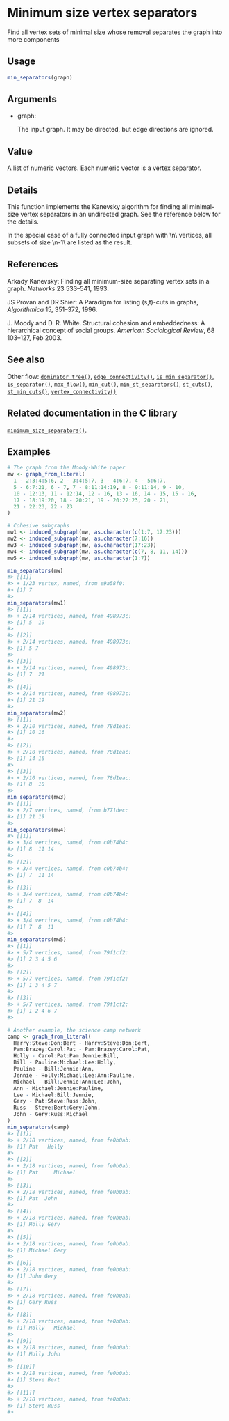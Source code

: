# Minimum size vertex separators

Find all vertex sets of minimal size whose removal separates the graph
into more components

## Usage

``` r
min_separators(graph)
```

## Arguments

- graph:

  The input graph. It may be directed, but edge directions are ignored.

## Value

A list of numeric vectors. Each numeric vector is a vertex separator.

## Details

This function implements the Kanevsky algorithm for finding all
minimal-size vertex separators in an undirected graph. See the reference
below for the details.

In the special case of a fully connected input graph with \\n\\
vertices, all subsets of size \\n-1\\ are listed as the result.

## References

Arkady Kanevsky: Finding all minimum-size separating vertex sets in a
graph. *Networks* 23 533–541, 1993.

JS Provan and DR Shier: A Paradigm for listing (s,t)-cuts in graphs,
*Algorithmica* 15, 351–372, 1996.

J. Moody and D. R. White. Structural cohesion and embeddedness: A
hierarchical concept of social groups. *American Sociological Review*,
68 103–127, Feb 2003.

## See also

Other flow:
[`dominator_tree()`](https://r.igraph.org/reference/dominator_tree.md),
[`edge_connectivity()`](https://r.igraph.org/reference/edge_connectivity.md),
[`is_min_separator()`](https://r.igraph.org/reference/is_min_separator.md),
[`is_separator()`](https://r.igraph.org/reference/is_separator.md),
[`max_flow()`](https://r.igraph.org/reference/max_flow.md),
[`min_cut()`](https://r.igraph.org/reference/min_cut.md),
[`min_st_separators()`](https://r.igraph.org/reference/min_st_separators.md),
[`st_cuts()`](https://r.igraph.org/reference/st_cuts.md),
[`st_min_cuts()`](https://r.igraph.org/reference/st_min_cuts.md),
[`vertex_connectivity()`](https://r.igraph.org/reference/vertex_connectivity.md)

## Related documentation in the C library

[`minimum_size_separators()`](https://igraph.org/c/html/0.10.17/igraph-Separators.html#igraph_minimum_size_separators).

## Examples

``` r
# The graph from the Moody-White paper
mw <- graph_from_literal(
  1 - 2:3:4:5:6, 2 - 3:4:5:7, 3 - 4:6:7, 4 - 5:6:7,
  5 - 6:7:21, 6 - 7, 7 - 8:11:14:19, 8 - 9:11:14, 9 - 10,
  10 - 12:13, 11 - 12:14, 12 - 16, 13 - 16, 14 - 15, 15 - 16,
  17 - 18:19:20, 18 - 20:21, 19 - 20:22:23, 20 - 21,
  21 - 22:23, 22 - 23
)

# Cohesive subgraphs
mw1 <- induced_subgraph(mw, as.character(c(1:7, 17:23)))
mw2 <- induced_subgraph(mw, as.character(7:16))
mw3 <- induced_subgraph(mw, as.character(17:23))
mw4 <- induced_subgraph(mw, as.character(c(7, 8, 11, 14)))
mw5 <- induced_subgraph(mw, as.character(1:7))

min_separators(mw)
#> [[1]]
#> + 1/23 vertex, named, from e9a58f0:
#> [1] 7
#> 
min_separators(mw1)
#> [[1]]
#> + 2/14 vertices, named, from 498973c:
#> [1] 5  19
#> 
#> [[2]]
#> + 2/14 vertices, named, from 498973c:
#> [1] 5 7
#> 
#> [[3]]
#> + 2/14 vertices, named, from 498973c:
#> [1] 7  21
#> 
#> [[4]]
#> + 2/14 vertices, named, from 498973c:
#> [1] 21 19
#> 
min_separators(mw2)
#> [[1]]
#> + 2/10 vertices, named, from 78d1eac:
#> [1] 10 16
#> 
#> [[2]]
#> + 2/10 vertices, named, from 78d1eac:
#> [1] 14 16
#> 
#> [[3]]
#> + 2/10 vertices, named, from 78d1eac:
#> [1] 8  10
#> 
min_separators(mw3)
#> [[1]]
#> + 2/7 vertices, named, from b771dec:
#> [1] 21 19
#> 
min_separators(mw4)
#> [[1]]
#> + 3/4 vertices, named, from c0b74b4:
#> [1] 8  11 14
#> 
#> [[2]]
#> + 3/4 vertices, named, from c0b74b4:
#> [1] 7  11 14
#> 
#> [[3]]
#> + 3/4 vertices, named, from c0b74b4:
#> [1] 7  8  14
#> 
#> [[4]]
#> + 3/4 vertices, named, from c0b74b4:
#> [1] 7  8  11
#> 
min_separators(mw5)
#> [[1]]
#> + 5/7 vertices, named, from 79f1cf2:
#> [1] 2 3 4 5 6
#> 
#> [[2]]
#> + 5/7 vertices, named, from 79f1cf2:
#> [1] 1 3 4 5 7
#> 
#> [[3]]
#> + 5/7 vertices, named, from 79f1cf2:
#> [1] 1 2 4 6 7
#> 

# Another example, the science camp network
camp <- graph_from_literal(
  Harry:Steve:Don:Bert - Harry:Steve:Don:Bert,
  Pam:Brazey:Carol:Pat - Pam:Brazey:Carol:Pat,
  Holly - Carol:Pat:Pam:Jennie:Bill,
  Bill - Pauline:Michael:Lee:Holly,
  Pauline - Bill:Jennie:Ann,
  Jennie - Holly:Michael:Lee:Ann:Pauline,
  Michael - Bill:Jennie:Ann:Lee:John,
  Ann - Michael:Jennie:Pauline,
  Lee - Michael:Bill:Jennie,
  Gery - Pat:Steve:Russ:John,
  Russ - Steve:Bert:Gery:John,
  John - Gery:Russ:Michael
)
min_separators(camp)
#> [[1]]
#> + 2/18 vertices, named, from fe0b0ab:
#> [1] Pat   Holly
#> 
#> [[2]]
#> + 2/18 vertices, named, from fe0b0ab:
#> [1] Pat     Michael
#> 
#> [[3]]
#> + 2/18 vertices, named, from fe0b0ab:
#> [1] Pat  John
#> 
#> [[4]]
#> + 2/18 vertices, named, from fe0b0ab:
#> [1] Holly Gery 
#> 
#> [[5]]
#> + 2/18 vertices, named, from fe0b0ab:
#> [1] Michael Gery   
#> 
#> [[6]]
#> + 2/18 vertices, named, from fe0b0ab:
#> [1] John Gery
#> 
#> [[7]]
#> + 2/18 vertices, named, from fe0b0ab:
#> [1] Gery Russ
#> 
#> [[8]]
#> + 2/18 vertices, named, from fe0b0ab:
#> [1] Holly   Michael
#> 
#> [[9]]
#> + 2/18 vertices, named, from fe0b0ab:
#> [1] Holly John 
#> 
#> [[10]]
#> + 2/18 vertices, named, from fe0b0ab:
#> [1] Steve Bert 
#> 
#> [[11]]
#> + 2/18 vertices, named, from fe0b0ab:
#> [1] Steve Russ 
#> 
```
